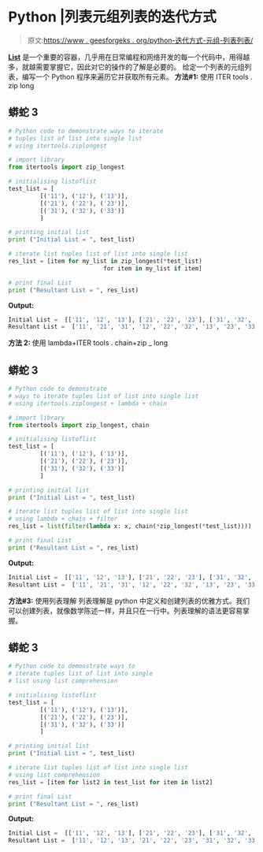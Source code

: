 # Python |列表元组列表的迭代方式

> 原文:[https://www . geesforgeks . org/python-迭代方式-元组-列表列表/](https://www.geeksforgeeks.org/python-ways-to-iterate-tuple-list-of-lists/)

[**List**](https://www.geeksforgeeks.org/python-list/) 是一个重要的容器，几乎用在日常编程和网络开发的每一个代码中，用得越多，就越需要掌握它，因此对它的操作的了解是必要的。
给定一个列表的元组列表，编写一个 Python 程序来遍历它并获取所有元素。
**方法#1:** 使用 ITER tools . zip long

## 蟒蛇 3

```py
# Python code to demonstrate ways to iterate
# tuples list of list into single list
# using itertools.ziplongest

# import library
from itertools import zip_longest

# initialising listoflist
test_list = [
         [('11'), ('12'), ('13')],
         [('21'), ('22'), ('23')],
         [('31'), ('32'), ('33')]
         ]

# printing initial list
print ("Initial List = ", test_list)

# iterate list tuples list of list into single list
res_list = [item for my_list in zip_longest(*test_list)
                           for item in my_list if item]

# print final List
print ("Resultant List = ", res_list)
```

**Output:** 

```py
Initial List =  [['11', '12', '13'], ['21', '22', '23'], ['31', '32', '33']]
Resultant List =  ['11', '21', '31', '12', '22', '32', '13', '23', '33']
```

**方法 2:** 使用 lambda+ITER tools . chain+zip _ long

## 蟒蛇 3

```py
# Python code to demonstrate
# ways to iterate tuples list of list into single list
# using itertools.ziplongest + lambda + chain

# import library
from itertools import zip_longest, chain

# initialising listoflist
test_list = [
         [('11'), ('12'), ('13')],
         [('21'), ('22'), ('23')],
         [('31'), ('32'), ('33')]
         ]

# printing initial list
print ("Initial List = ", test_list)

# iterate list tuples list of list into single list
# using lambda + chain + filter
res_list = list(filter(lambda x: x, chain(*zip_longest(*test_list))))

# print final List
print ("Resultant List = ", res_list)
```

**Output:** 

```py
Initial List =  [['11', '12', '13'], ['21', '22', '23'], ['31', '32', '33']]
Resultant List =  ['11', '21', '31', '12', '22', '32', '13', '23', '33']
```

**方法#3:** 使用列表理解
列表理解是 python 中定义和创建列表的优雅方式。我们可以创建列表，就像数学陈述一样，并且只在一行中。列表理解的语法更容易掌握。

## 蟒蛇 3

```py
# Python code to demonstrate ways to
# iterate tuples list of list into single
# list using list comprehension

# initialising listoflist
test_list = [
         [('11'), ('12'), ('13')],
         [('21'), ('22'), ('23')],
         [('31'), ('32'), ('33')]
         ]

# printing initial list
print ("Initial List = ", test_list)

# iterate list tuples list of list into single list
# using list comprehension
res_list = [item for list2 in test_list for item in list2]

# print final List
print ("Resultant List = ", res_list)
```

**Output:** 

```py
Initial List =  [['11', '12', '13'], ['21', '22', '23'], ['31', '32', '33']]
Resultant List =  ['11', '12', '13', '21', '22', '23', '31', '32', '33']
```